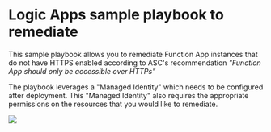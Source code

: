# Logic Apps sample playbook to remediate
This sample playbook allows you to remediate Function App instances that do not have HTTPS enabled according to ASC's recommendation *"Function App should only be accessible over HTTPs"*

The playbook leverages a "Managed Identity" which needs to be configured after deployment. This "Managed Identity" also requires the appropriate permissions on the resources that you would like to remediate.

<a href="https://portal.azure.com/#create/Microsoft.Template/uri/https%3A%2F%2Fraw.githubusercontent.com%2FAzure%2FAzure-Security-Center%2Fmaster%2FSecure%2520Score%2FFunction%2520App%2520should%2520only%2520be%2520accessible%2520over%2520HTTPs%2FLogic%2520App%2Fazuredeploy.json" target="_blank">
    <img src="http://azuredeploy.net/deploybutton.png"/>
</a>
